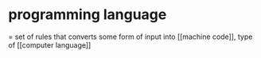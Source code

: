 # programming language
= set of rules that converts some form of input into [[machine code]], type of [[computer language]]
